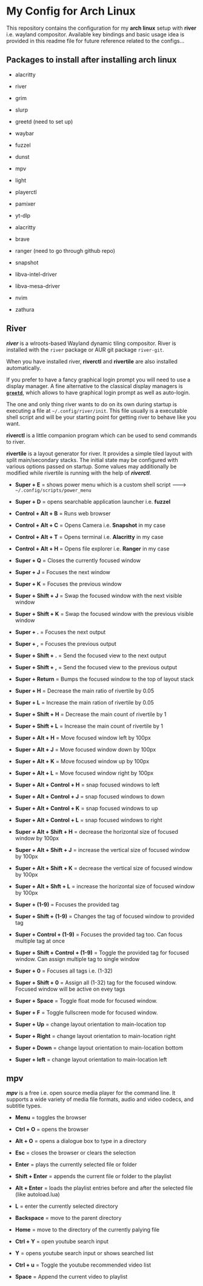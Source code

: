 # My Config for Arch Linux

This repository contains the configuration for my **arch linux** setup with **river** i.e. wayland compositor. Available key bindings and basic usage idea is provided in this readme file for future reference related to the configs...


## Packages to install after installing arch linux

- alacritty

- river

- grim

- slurp

- greetd (need to set up)

- waybar

- fuzzel

- dunst 

- mpv

- light

- playerctl

- pamixer

- yt-dlp

- alacritty

- brave 

- ranger (need to go through github repo)

- snapshot

- libva-intel-driver

- libva-mesa-driver

- nvim

- zathura


##  River

***river*** is a wlroots-based Wayland dynamic tiling compositor. River is installed with the `river` package or AUR git package `river-git`.

When you have installed river, **riverctl** and **rivertile** are also installed automatically.

If you prefer to have a fancy graphical login prompt you will need to use a display manager. A fine alternative to the classical display managers is **[`greetd`](https://git.sr.ht/~kennylevinsen/greetd)**, which allows to have graphical login prompt as well as auto-login.

The one and only thing river wants to do on its own during startup is executing a file at `~/.config/river/init`. This file usually is a executable shell script and will be your starting point for getting river to behave like you want.

**riverctl** is a little companion program which can be used to send commands to river. 

**rivertile** is a layout generator for river. It provides a simple tiled layout with split main/secondary stacks. The initial state may be configured with various options passed on startup. Some values may additionally be modified while rivertile is running with the help of ***riverctl***.

- **Super + E** = shows power menu which is a custom shell script ---> `~/.config/scripts/power_menu`

- **Super + D** = opens searchable application launcher i.e. **fuzzel**

- **Control + Alt + B** = Runs web browser 

- **Control + Alt + C** = Opens Camera i.e. **Snapshot** in my case

- **Control + Alt + T** = Opens terminal i.e. **Alacritty** in my case

- **Control + Alt + H** = Opens file explorer i.e. **Ranger** in my case

- **Super + Q** = Closes the currently focused window

- **Super + J** = Focuses the next window

- **Super + K** = Focuses the previous window

- **Super + Shift + J** = Swap the focused window with the next visible window

- **Super + Shift + K** =  Swap the focused window with the previous visible window

- **Super + .** = Focuses the next output

- **Super + ,** = Focuses the previous output

- **Super + Shift + .** = Send the focused view to the next output

- **Super + Shift + ,** = Send the focused view to the previous output

- **Super + Return** = Bumps the focused window to the top of layout stack

- **Super + H** = Decrease the main ratio of rivertile by 0.05

- **Super + L** = Increase the main ration of rivertile by 0.05

- **Super + Shift + H** = Decrease the main count of rivertile by 1

- **Super + Shift + L** = Increase the main count of rivertile by 1

- **Super + Alt + H** = Move focused window left by 100px

- **Super + Alt + J** = Move focused window down by 100px

- **Super + Alt + K** = Move focused window up by 100px

- **Super + Alt + L** = Move focused window right by 100px

- **Super + Alt + Control + H** = snap focused windows to left

- **Super + Alt + Control + J** = snap focused windows to down

- **Super + Alt + Control + K** = snap focused windows to up

- **Super + Alt + Control + L** = snap focused windows to right

- **Super + Alt + Shift + H** = decrease the horizontal size of focused window by 100px

- **Super + Alt + Shift + J** = increase the vertical size of focused window by 100px

- **Super + Alt + Shift + K** = decrease the vertical size of focused window by 100px

- **Super + Alt + Shft + L** = increase the horizontal size of focused window by 100px

- **Super + (1-9)** = Focuses the provided tag

- **Super + Shift + (1-9)** = Changes the tag of focused window to provided tag

- **Super + Control + (1-9)** = Focuses the provided tag too. Can focus multiple tag at once

- **Super + Shift + Control + (1-9)** = Toggle the provided tag for focused window. Can assign multiple tag to single window

- **Super + 0** = Focuses all tags i.e. (1-32)

- **Super + Shift + 0** = Assign all (1-32) tag for the focused window. Focused window will be active on evey tags

- **Super + Space** = Toggle float mode for focused window.

- **Super + F** = Toggle fullscreen mode for focused window.

- **Super + Up** = change layout orientation to main-location top

- **Super + Right** = change layout orientation to main-location right

- **Super + Down** = change layout orientation to main-location bottom

- **Super + left** = change layout orientation to main-location left


## mpv 

***mpv*** is a free i.e. open source media player for the command line. It supports a wide variety of media file formats, audio and video codecs, and subtitle types.

- **Menu** = toggles the browser

- **Ctrl + O** = opens the browser

- **Alt + O** = opens a dialogue box to type in a directory

- **Esc** = closes the browser or clears the selection

- **Enter** = plays the currently selected file or folder

- **Shift + Enter** = appends the current file or folder to the playlist

- **Alt + Enter** = loads the playlist entries before and after the selected file (like autoload.lua)

- **L** = enter the currently selected directory

- **Backspace** = move to the parent directory

- **Home** = move to the directory of the currently palying file

- **Ctrl + Y** = open youtube search input

- **Y** = opens youtube search input or shows searched list 

- **Ctrl + u** = Toggle the youtube recommended video list 

- **Space** = Append the current video to playlist

